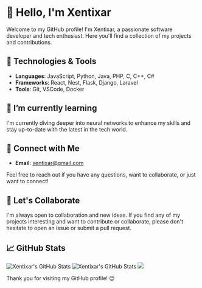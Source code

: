 # 👋 Hello, I'm Xentixar

Welcome to my GitHub profile! I'm Xentixar, a passionate software developer and tech enthusiast. Here you'll find a collection of my projects and contributions.

## 🔧 Technologies & Tools

- **Languages**: JavaScript, Python, Java, PHP, C, C++, C#
- **Frameworks**: React, Nest, Flask, Django, Laravel
- **Tools**: Git, VSCode, Docker

## 🌱 I’m currently learning

I'm currently diving deeper into neural networks to enhance my skills and stay up-to-date with the latest in the tech world.

## 🤝 Connect with Me

- **Email**: xentixar@gmail.com

Feel free to reach out if you have any questions, want to collaborate, or just want to connect!

## 🙌 Let's Collaborate

I'm always open to collaboration and new ideas. If you find any of my projects interesting and want to contribute or collaborate, please don't hesitate to open an issue or submit a pull request.

## 📈 GitHub Stats

![Xentixar's GitHub Stats](https://github-readme-stats.vercel.app/api?username=Xentixar&show_icons=true&hide=contribs)
![Xentixar's GitHub Stats](https://github-readme-stats.vercel.app/api/top-langs/?username=xentixar&layout=compact)
<img src="https://github-readme-streak-stats.herokuapp.com/?user=xentixar&theme=white" />
<p>Thank you for visiting my GitHub profile! 😊</p>
